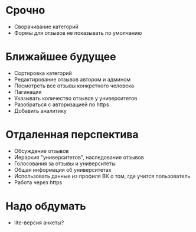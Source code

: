 # Срочно
- Сворачивание категорий
- Формы для отзывов не показывать по умолчанию

# Ближайшее будущее
- Сортировка категорий
- Редактирование отзывов автором и админом
- Посмотреть все отзывы конкретного человека
- Пагинация
- Указывать количество отзывов у университетов
- Разобраться с авторизацией по https
- Добавить аналитику

# Отдаленная перспектива
- Обсуждение отзывов
- Иерархия "университетов", наследование отзывов
- Голосования за отзывы и университеты
- Общая информация об университетах
- Использовать данные из профиля ВК о том, где учится пользователь
- Работа через https

# Надо обдумать
- lite-версия анкеты?
